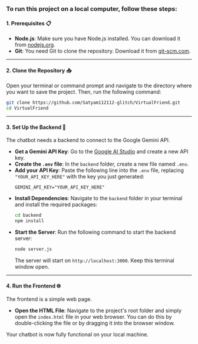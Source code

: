 ### To run this project on a local computer, follow these steps:

#### 1\. Prerequisites 📋

  * **Node.js**: Make sure you have Node.js installed. You can download it from [nodejs.org](https://nodejs.org/).
  * **Git**: You need Git to clone the repository. Download it from [git-scm.com](https://git-scm.com/).

-----

#### 2\. Clone the Repository 📥

Open your terminal or command prompt and navigate to the directory where you want to save the project. Then, run the following command:

```bash
git clone https://github.com/Satyam112112-glitch/VirtualFriend.git
cd VirtualFriend
```

-----

#### 3\. Set Up the Backend 🤖

The chatbot needs a backend to connect to the Google Gemini API.

  * **Get a Gemini API Key**: Go to the [Google AI Studio](https://aistudio.google.com/app/apikey) and create a new API key.
  * **Create the `.env` file**: In the `backend` folder, create a new file named `.env`.
  * **Add your API Key**: Paste the following line into the `.env` file, replacing `"YOUR_API_KEY_HERE"` with the key you just generated:
    ```
    GEMINI_API_KEY="YOUR_API_KEY_HERE"
    ```
  * **Install Dependencies**: Navigate to the `backend` folder in your terminal and install the required packages:
    ```bash
    cd backend
    npm install
    ```
  * **Start the Server**: Run the following command to start the backend server:
    ```bash
    node server.js
    ```
    The server will start on `http://localhost:3000`. Keep this terminal window open.

-----

#### 4\. Run the Frontend 🌐

The frontend is a simple web page.

  * **Open the HTML File**: Navigate to the project's root folder and simply open the `index.html` file in your web browser. You can do this by double-clicking the file or by dragging it into the browser window.

Your chatbot is now fully functional on your local machine.
